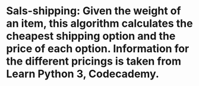 # Sals-shipping: Given the weight of an item, this algorithm calculates the cheapest shipping option and the price of each option. Information for the different pricings is taken from Learn Python 3, Codecademy.
